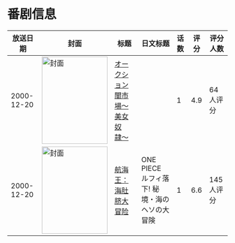 # 番剧信息

|放送日期|封面|标题|日文标题|话数|评分|评分人数|
|---|---|---|---|---|---|---|
|2000-12-20|<img src="/img/no_icon_subject.png" alt="封面" style="width:150px;height:200px;object-fit:cover;">|[オークション 闇市場〜美女奴隷〜](https://bangumi.tv/subject/64377)||1|4.9|64人评分|
|2000-12-20|<img src="//lain.bgm.tv/pic/cover/c/21/97/90799_S8B6N.jpg" alt="封面" style="width:150px;height:200px;object-fit:cover;">|[航海王：海肚脐大冒险](https://bangumi.tv/subject/90799)|ONE PIECE ルフィ落下! 秘境・海のヘソの大冒険|1|6.6|145人评分|
